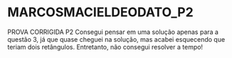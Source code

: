 # MARCOSMACIELDEODATO_P2
PROVA CORRIGIDA P2
Consegui pensar em uma solução apenas para a questão 3, já que quase cheguei na solução, mas acabei esquecendo que teriam dois retângulos. Entretanto, não consegui resolver a tempo!

